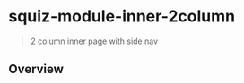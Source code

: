 # squiz-module-inner-2column

[Squiz Boilerplate]: https://gitlab.squiz.net/boilerplate/squiz-boilerplate

> 2 column inner page with side nav

## Overview